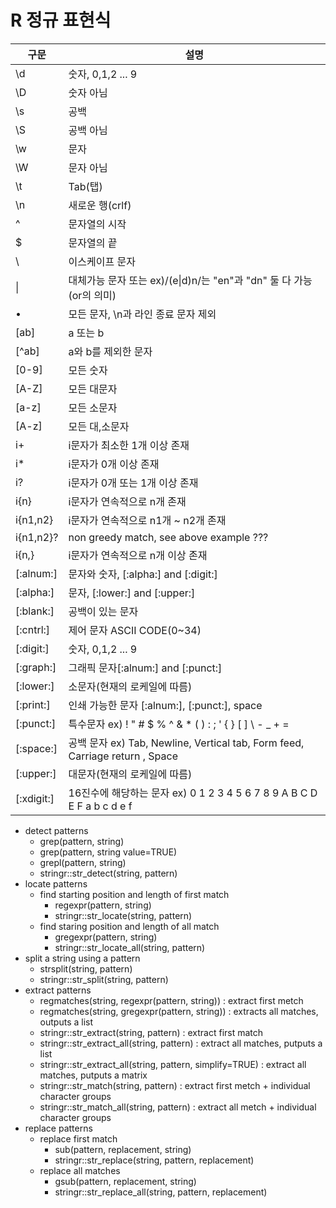 # R 정규 표현식

| 구문       | 설명                                                         |
| ---------- | ------------------------------------------------------------ |
| \\d        | 숫자, 0,1,2 ... 9                                            |
| \\D        | 숫자 아님                                                    |
| \\s        | 공백                                                         |
| \\S        | 공백 아님                                                    |
| \\w        | 문자                                                         |
| \\W        | 문자 아님                                                    |
| \\t        | Tab(탭)                                                      |
| \\n        | 새로운 행(crlf)                                              |
| ^          | 문자열의 시작                                                |
| $          | 문자열의 끝                                                  |
| \          | 이스케이프 문자                                              |
| \|         | 대체가능 문자 또는 ex)/(e\|d)n/는 "en"과 "dn" 둘 다 가능 (or의 의미) |
| •          | 모든 문자, \n과 라인 종료 문자 제외                          |
| [ab]       | a 또는 b                                                     |
| [^ab]      | a와 b를 제외한 문자                                          |
| [0-9]      | 모든 숫자                                                    |
| [A-Z]      | 모든 대문자                                                  |
| [a-z]      | 모든 소문자                                                  |
| [A-z]      | 모든 대,소문자                                               |
| i+         | i문자가 최소한 1개 이상 존재                                 |
| i*         | i문자가 0개 이상 존재                                        |
| i?         | i문자가 0개 또는 1개 이상 존재                               |
| i{n}       | i문자가 연속적으로 n개 존재                                  |
| i{n1,n2}   | i문자가 연속적으로 n1개 ~ n2개 존재                          |
| i{n1,n2}?  | non greedy match, see above example ???                      |
| i{n,}      | i문자가 연속적으로 n개 이상 존재                             |
| [:alnum:]  | 문자와 숫자, [:alpha:] and [:digit:]                         |
| [:alpha:]  | 문자, [:lower:] and [:upper:]                                |
| [:blank:]  | 공백이 있는 문자                                             |
| [:cntrl:]  | 제어 문자 ASCII CODE(0~34)                                   |
| [:digit:]  | 숫자, 0,1,2 ... 9                                            |
| [:graph:]  | 그래픽 문자[:alnum:] and [:punct:]                           |
| [:lower:]  | 소문자(현재의 로케일에 따름)                                 |
| [:print:]  | 인쇄 가능한 문자 [:alnum:], [:punct:], space                 |
| [:punct:]  | 특수문자 ex) ! " # $ % ^ & * ( ) : ; ' { } [ ] \ - _ + =     |
| [:space:]  | 공백 문자 ex) Tab, Newline, Vertical tab, Form feed, Carriage return , Space |
| [:upper:]  | 대문자(현재의 로케일에 따름)                                 |
| [:xdigit:] | 16진수에 해당하는 문자 ex) 0 1 2 3 4 5 6 7 8 9 A B C D E F a b c d e f |

- detect patterns
  - grep(pattern, string)
  - grep(pattern, string value=TRUE)
  - grepl(pattern, string)
  - stringr::str_detect(string, pattern)
- locate patterns
  - find starting position and length of first match
    - regexpr(pattern, string) 
    - stringr::str_locate(string, pattern)
  - find staring position and length of all  match
    - gregexpr(pattern, string) 
    - stringr::str_locate_all(string, pattern)
- split a string using a pattern
  - strsplit(string, pattern)
  - stringr::str_split(string, pattern)
- extract patterns
  - regmatches(string, regexpr(pattern, string)) : extract first metch
  - regmatches(string, gregexpr(pattern, string)) : extracts all matches, outputs a list
  - stringr::str_extract(string, pattern) : extract first match
  - stringr::str_extract_all(string, pattern) : extract all matches, putputs a list
  - stringr::str_extract_all(string, pattern, simplify=TRUE) : extract all matches, putputs a matrix
  - stringr::str_match(string, pattern) : extract first metch + individual character groups
  - stringr::str_match_all(string, pattern) : extract all metch + individual character groups
- replace patterns
  - replace first match
    - sub(pattern, replacement, string)
    - stringr::str_replace(string, pattern, replacement)
  - replace all matches
    - gsub(pattern, replacement, string) 
    - stringr::str_replace_all(string, pattern, replacement) 